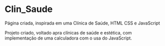 # Clin_Saude
Página criada, inspirada em uma Clínica de Saúde, HTML CSS e JavaScript

Projeto criado, voltado apra clínicas de saúde e estética, com implementação de uma calculadora com o usa do JavaScript.
